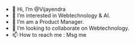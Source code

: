 - 👋 Hi, I’m @Vijayendra
- 👀 I’m interested in Webtechnology & AI.
- 🌱 I’m am a Product Manager.
- 💞️ I’m looking to collaborate on Webtechnology.
- 📫 How to reach me : Msg me

<!---
VJ-Rocks/VJ-Rocks is a ✨ special ✨ repository because its `README.md` (this file) appears on your GitHub profile.
You can click the Preview link to take a look at your changes.
--->
